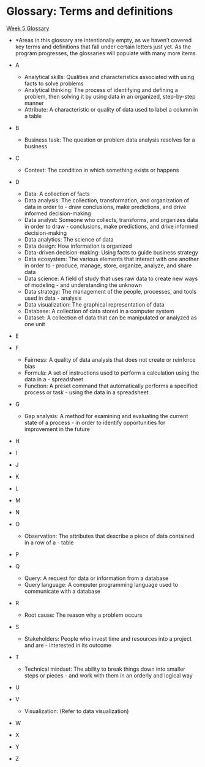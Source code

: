 # Glossary: Terms and definitions

[Week 5 Glossary](https://docs.google.com/document/d/1FOolPbbNeiQ99x8YGtSAInyY-j2a1tKouFmfQ6vCaYg/template/preview)

- *Areas in this glossary are intentionally empty, as we haven’t covered key terms and definitions that fall under certain letters just yet.  As the program progresses, the glossaries will populate with many more items.

- A
  - Analytical skills: Qualities and characteristics associated with using facts to solve problems
  - Analytical thinking: The process of identifying and defining a problem, then solving it by using data in an organized, step-by-step manner
  - Attribute: A characteristic or quality of data used to label a column in a table
- B
  - Business task: The question or problem data analysis resolves for a business
- C
  - Context: The condition in which something exists or happens
- D
  - Data: A collection of facts
  - Data analysis: The collection, transformation, and organization of data in order to - draw conclusions, make predictions, and drive informed decision-making
  - Data analyst: Someone who collects, transforms, and organizes data in order to draw - conclusions, make predictions, and drive informed decision-making
  - Data analytics: The science of data
  - Data design: How information is organized
  - Data-driven decision-making: Using facts to guide business strategy
  - Data ecosystem: The various elements that interact with one another in order to - produce, manage, store, organize, analyze, and share data
  - Data science: A field of study that uses raw data to create new ways of modeling - and understanding the unknown
  - Data strategy: The management of the people, processes, and tools used in data - analysis
  - Data visualization: The graphical representation of data
  - Database: A collection of data stored in a computer system
  - Dataset: A collection of data that can be manipulated or analyzed as one unit
- E
- F
  - Fairness: A quality of data analysis that does not create or reinforce bias
  - Formula: A set of instructions used to perform a calculation using the data in a - spreadsheet
  - Function: A preset command that automatically performs a specified process or task - using the data in a spreadsheet
- G
  - Gap analysis: A method for examining and evaluating the current state of a process - in order to identify opportunities for improvement in the future
- H
- I
- J
- K
- L
- M
- N
- O
  - Observation: The attributes that describe a piece of data contained in a row of a - table
- P
- Q
  - Query: A request for data or information from a database
  - Query language: A computer programming language used to communicate with a database
- R
  - Root cause: The reason why a problem occurs
- S
  - Stakeholders: People who invest time and resources into a project and are - interested in its outcome
- T
  - Technical mindset: The ability to break things down into smaller steps or pieces - and work with them in an orderly and logical way
- U
- V
  - Visualization: (Refer to data visualization)
- W
- X
- Y
- Z
